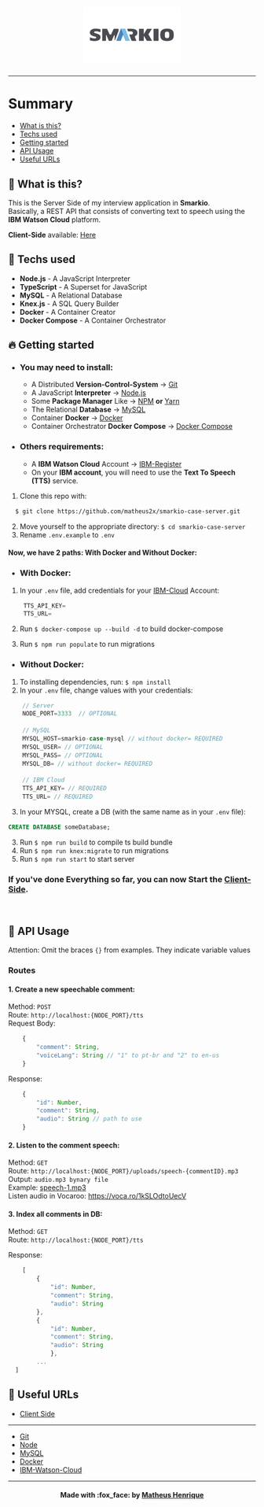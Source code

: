 <h1 align="center">
    <img alt="Logo" title="#logo" width="200px" src=".github/smarkio-logo.png"><br>
</h1>
<hr>

# Summary

- [What is this?](#what-is-this)
- [Techs used](#techs-used)
- [Getting started](#getting-started)
- [API Usage](#api)
- [Useful URLs](#useful-urls)

<a id="what-is-this"></a>

## :thinking: What is this?

This is the Server Side of my interview application in **Smarkio**.<br>
Basically, a REST API that consists of converting text to speech using the **IBM Watson Cloud** platform.

**Client-Side** available: [Here](https://github.com/matheus2x/smarkio-case-client/ "Client-Side")

<a id="techs-used"></a>

## :rocket: Techs used

- **Node.js** - A JavaScript Interpreter
- **TypeScript** - A Superset for JavaScript
- **MySQL** - A Relational Database
- **Knex.js** - A SQL Query Builder
- **Docker** - A Container Creator
- **Docker Compose** - A Container Orchestrator

<a id="getting-started"></a>

## :fire: Getting started

- ### You may **need** to install:

  - A Distributed **Version-Control-System** -> [Git](https://git-scm.com/ "Git")
  - A JavaScript **Interpreter** -> [Node.js](https://nodejs.org/ "Node.js")
  - Some **Package Manager** Like -> [NPM](https://www.npmjs.com/) **or** [Yarn](https://yarnpkg.com/)
  - The Relational **Database** -> [MySQL](https://www.mysql.com/ "MySQL")
  - Container **Docker** -> [Docker](https://docs.docker.com/get-docker/ "Docker")
  - Container Orchestrator **Docker Compose** -> [Docker Compose](https://docs.docker.com/compose/install/ "Docker Compose")

- ### Others requirements:

  - A **IBM Watson Cloud** Account -> [IBM-Register](https://cloud.ibm.com/ "IBM-Register")
  - On your **IBM account**, you will need to use the **Text To Speech (TTS)** service.

1. Clone this repo with:

```sh
  $ git clone https://github.com/matheus2x/smarkio-case-server.git
```

2. Move yourself to the appropriate directory: `$ cd smarkio-case-server`
3. Rename `.env.example` to `.env`

#### Now, we have 2 paths: **With** Docker and **Without** Docker:

- ### **With** Docker:

1. In your `.env` file, add credentials for your [IBM-Cloud](https://cloud.ibm.com/ "IBM-Cloud") Account:

   ```js
   	TTS_API_KEY=
   	TTS_URL=
   ```

2. Run `$ docker-compose up --build -d` to build docker-compose
3. Run `$ npm run populate` to run migrations

- ### **Without** Docker:

1. To installing dependencies, run: `$ npm install`
2. In your `.env` file, change values with your credentials:

```js
	// Server
	NODE_PORT=3333  // OPTIONAL

	// MySQL
	MYSQL_HOST=smarkio-case-mysql // without docker= REQUIRED
	MYSQL_USER= // OPTIONAL
	MYSQL_PASS= // OPTIONAL
	MYSQL_DB= // without docker= REQUIRED

	// IBM Cloud
	TTS_API_KEY= // REQUIRED
	TTS_URL= // REQUIRED
```

3. In your MYSQL, create a DB (with the same name as in your `.env` file):

```SQL
CREATE DATABASE someDatabase;
```

3. Run `$ npm run build` to compile ts build bundle
4. Run `$ npm run knex:migrate` to run migrations
5. Run `$ npm run start` to start server

### If you've done Everything so far, you can now Start the [Client-Side](https://github.com/matheus2x/smarkio-case-client).

<br>

<a id="api"></a>

## :orange_book: API Usage

Attention: Omit the braces <code>{}</code> from examples. They indicate variable values

### Routes

#### 1. Create a new speechable comment:

Method: `POST` <br>
Route: `http://localhost:{NODE_PORT}/tts` <br>
Request Body:

```javascript
	{
		"comment": String,
		"voiceLang": String // "1" to pt-br and "2" to en-us
	}
```

Response:

```javascript
	{
		"id": Number,
		"comment": String,
		"audio": String // path to use
	}
```

#### 2. Listen to the comment speech:

Method: `GET` <br>
Route: `http://localhost:{NODE_PORT}/uploads/speech-{commentID}.mp3` <br>
Output: `audio.mp3 bynary file` <br>
Example: [speech-1.mp3](https://github.com/matheus2x/smarkio-case-server/blob/master/uploads/speech-1.mp3) <br>
Listen audio in Vocaroo: https://voca.ro/1kSLOdtoUecV

#### 3. Index all comments in DB:

Method: `GET` <br>
Route: `http://localhost:{NODE_PORT}/tts` <br>

Response:

```javascript
	[
		{
			"id": Number,
			"comment": String,
			"audio": String
		},
		{
			"id": Number,
			"comment": String,
			"audio": String
			},
		...
  ]
```

<a id="useful-urls"></a>

## :link: Useful URLs

- [Client Side](https://github.com/matheus2x/smarkio-case-client/ "Client Side")

---

- [Git](https://git-scm.com/ "Git")
- [Node](https://nodejs.org/ "Node")
- [MySQL](https://www.mysql.com/ "MySQL")
- [Docker](https://www.docker.com/ "Docker")
- [IBM-Watson-Cloud](https://cloud.ibm.com/ "IBM-Watson-Cloud")

---

<h4 align="center">
    Made with :fox_face: by <a href="https://www.linkedin.com/in/matheus2x/" target="_blank">Matheus Henrique</a>
</h4>
